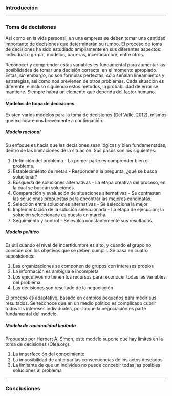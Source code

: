 ### Introducción

---

### Toma de decisiones

Así como en la vida personal, en una empresa se deben tomar una cantidad importante de decisiones que determinarán su rumbo. El proceso de toma de decisiones ha sido estudiado ampliamente en sus diferentes aspectos: individual o grupal, modelos, barreras, incertidumbre, entre otros.

Reconocer y comprender estas variables es fundamental para aumentar las posiblidades de tomar una decisión correcta, en el momento apropiado. Estas, sin embargo, no son fórmulas perfectas; sólo señalan lineamientos y estrategias, así como nos previenen de otros problemas. Cada situación es diferente, e incluso siguiendo estos métodos, la probabilidad de error se mantiene. Siempre habrá un elemento que dependa del factor humano.

#### Modelos de toma de decisiones

Existen varios modelos para la toma de decisiones (Del Valle, 2012), mismos que exploraremos brevemente a continuación.

##### Modelo racional

Su enfoque es hacia que las decisiones sean lógicas y bien fundamentadas, dentro de las limitaciones de la situación. Sus pasos son los siguientes:

1. Definición del problema - La primer parte es comprender bien el problema.
2. Establecimiento de metas - Responder a la pregunta, ¿qué se busca solucionar?
3. Búsqueda de soluciones alternativas - La etapa creativa del proceso, en la cual se buscan soluciones.
4. Comparación y evaluación de situaciones alternativas - Se contrastan las soluciones propuestas para encontrar las mejores candidatas.
5. Selección entre soluciones alternativas - Se selecciona la mejor.
6. Implementación de la solución seleccionada - La etapa de ejecución; la solución seleccionada es puesta en marcha.
7. Seguimiento y control - Se evalúa constantemente sus resultados.

##### Modelo político

Es útil cuando el nivel de incertidumbre es alto, y cuando el grupo no coincide con los objetivos que se deben cumplir. Se basa en cuatro suposiciones:

1. Las organizaciones se componen de grupos con intereses propios
2. La información es ambigua e incompleta
3. Los ejecutivos no tienen los recursos para reconocer todas las variables del problema
4. Las decisiones son resultado de la negociación

El proceso es adaptativo, basado en cambios pequeños para medir sus resultados. Se reconoce que en un medio político es complicado cubrir todos los intereses individuales, por lo que la negociación es parte fundamental del modelo.


##### Modelo de racionalidad limitada

Propuesto por Herbert A. Simon, este modelo supone que hay límites en la toma de decisiones (Olea.org):

1. La imperfección del conocimiento
2. La imposibilidad de anticipar las consecuencias de los actos deseados
3. La limitante de que un individuo no puede concebir todas las posibles soluciones al problema

---

### Conclusiones
